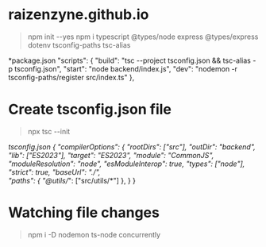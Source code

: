 # raizenzyne.github.io

>npm init --yes
>npm i typescript @types/node express @types/express dotenv tsconfig-paths tsc-alias

*package.json
"scripts": {
    "build": "tsc --project tsconfig.json && tsc-alias -p tsconfig.json",
    "start": "node backend/index.js",
    "dev": "nodemon -r tsconfig-paths/register src/index.ts"
  },


# Create tsconfig.json file
>npx tsc --init

*tsconfig.json
{
    "compilerOptions": {
      "rootDirs": ["src"],
      "outDir": "backend",
      "lib": ["ES2023"],
      "target": "ES2023",
      "module": "CommonJS",
      "moduleResolution": "node",
      "esModuleInterop": true,
      "types": ["node"],
      "strict": true,
      "baseUrl": "./",                                  
      "paths": {
        "@utils/*": ["src/utils/*"]
      },
    }
}

# Watching file changes
>npm i -D nodemon ts-node concurrently